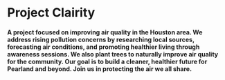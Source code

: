 # Project Clairity

#### A project focused on improving air quality in the Houston area. We address rising pollution concerns by researching local sources, forecasting air conditions, and promoting healthier living through awareness sessions. We also plant trees to naturally improve air quality for the community. Our goal is to build a cleaner, healthier future for Pearland and beyond. Join us in protecting the air we all share.
